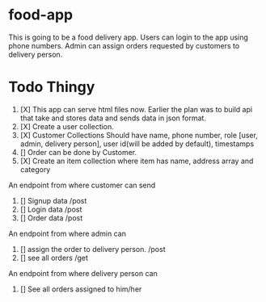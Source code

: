 # food-app
This is going to be a food delivery app. Users can login to the app using phone numbers. 
Admin can assign orders requested by customers to delivery person. 


# Todo Thingy
1. [X] This app can serve html files now. Earlier the plan was to build api that take and stores data and sends data in json format. 
1. [X] Create a user collection.
1. [X] Customer Collections Should have name, phone number, role [user, admin, delivery person], user id(will be added by default), timestamps
1. [] Order can be done by Customer.
1. [X] Create an item collection where item has name, address array and category

An endpoint from where customer can send
1. [] Signup data /post
1. [] Login data /post
1. [] Order data /post

An endpoint from where admin can

1. [] assign the order to delivery person. /post
1. [] see all orders /get

An endpoint from where delivery person can

1. [] See all orders assigned to him/her